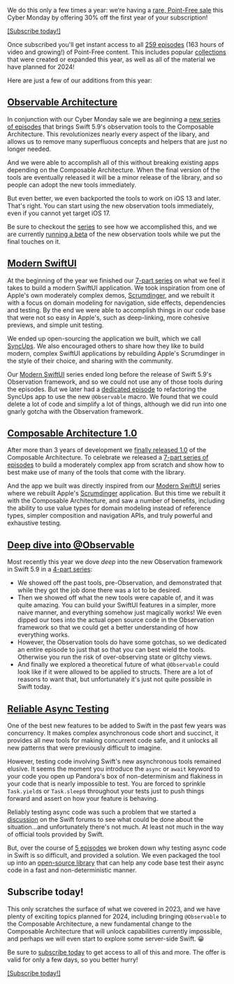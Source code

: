 We do this only a few times a year: we‘re having a 
[rare, Point-Free sale](/discounts/cyber-monday-2023)
this Cyber Monday by offering 30% off the first year of your subscription!

[[Subscribe today!]](/discounts/cyber-monday-2023)

Once subscribed you'll get instant access to all [259 episodes][pf] (163 hours of video and
growing!) of Point-Free content. This includes popular [collections][collections] that were
created or expanded this year, as well as all of the material we have planned for 2024!

Here are just a few of our additions from this year:

## [Observable Architecture][observable-architecture-collection]

In conjunction with our Cyber Monday sale we are beginning a 
[new series of episodes][observable-arch-first-ep] that brings Swift 5.9's observation tools to the 
Composable Architecture. This revolutionizes nearly every aspect of the libary, and allows us to 
remove many superfluous concepts and helpers that are just no longer needed.

And we were able to accomplish all of this without breaking existing apps depending on the 
Composable Architecture. When the final version of the tools are eventually released it will be a
minor release of the library, and so people can adopt the new tools immediately.

But even better, we even backported the tools to work on iOS 13 and later. That's right. You can
start using the new observation tools immediately, even if you cannot yet target iOS 17.

Be sure to checkout the [series][observable-architecture-collection] to see how we accomplished 
this, and we are currently [running a beta][obs-arch-beta] of the new observation tools while we put 
the final touches on it.  

[obs-arch-beta]: todo
[observable-architecture-collection]: /collections/composable-architecture/observable-architecture
[observable-arch-first-ep]: todo

## [Modern SwiftUI][modern-swiftui]

At the beginning of the year we finished our [7-part series][modern-swiftui] on what we feel it 
takes to build a modern SwiftUI application. We took inspiration from one of Apple's own moderately 
complex demos, [Scrumdinger][scrumdinger], and we rebuilt it with a focus on domain modeling for 
navigation, side effects, dependencies and testing. By the end we were able to accomplish things in 
our code base that were not so easy in Apple's, such as deep-linking, more cohesive previews, and 
simple unit testing.

We ended up open-sourcing the application we built, which we call [SyncUps][syncups]. We also 
encouraged others to share how they like to build modern, complex SwiftUI applications by rebuilding
Apple's Scrumdinger in the style of their choice, and sharing with the community.

Our [Modern SwiftUI][modern-swiftui] series ended long before the release of Swift 5.9's Observation
framework, and so we could not use any of those tools during the episodes. But we later had a 
[dedicated episode][observation-in-practice] to refactoring the SyncUps app to use the new 
`@Observable` macro. We found that we could delete a lot of code and simplify a lot of things, 
although we did run into one gnarly gotcha with the Observation framework.

## [Composable Architecture 1.0][tca-1.0-collection]

After more than 3 years of development we [finally released 1.0][tca-1.0-blog] of the Composable 
Architecture. To celebrate we released a [7-part series of episodes][tca-1.0-collection] to 
build a moderately complex app from scratch and show how to best make use of many of the tools
that come with the library.

And the app we built was directly inspired from our [Modern SwiftUI][modern-swiftui] series where
we rebuilt Apple's [Scrumdinger][scrumdinger] application. But this time we rebuilt it with the
Composable Architecture, and saw a number of benefits, including the ability to use value types
for domain modeling instead of reference types, simpler composition and navigation APIs, and
truly powerful and exhaustive testing.

## [Deep dive into @Observable][observation-collection]

Most recently this year we dove _deep_ into the new Observation framework in Swift 5.9 in a 
[4-part series][observation-collection]:

* We showed off the past tools, pre-Observation, and demonstrated that while they got the job done 
  there was a lot to be desired. 
* Then we showed off what the new tools were capable of, and it was quite amazing. You can build 
  your SwiftUI features in a simpler, more naive manner, and everything somehow just magically
  works! We even dipped our toes into the actual open source code in the Observation framework so
  that we could get a better understanding of how everything works.
* However, the Observation tools do have some gotchas, so we dedicated an entire episode to just 
  that so that you can best wield the tools. Otherwise you run the risk of over-observing state or 
  glitchy views.
* And finally we explored a theoretical future of what `@Observable` could look like if it were
  allowed to be applied to structs. There are a lot of reasons to want that, but unfortunately it's
  just not quite possible in Swift today.

## [Reliable Async Testing][reliable-testing]

One of the best new features to be added to Swift in the past few years was concurrency. It makes 
complex asynchronous code short and succinct, it provides all new tools for making concurrent code 
safe, and it unlocks all new patterns that were previously difficult to imagine.

However, testing code involving Swift's new asynchronous tools remained elusive. It seems the moment
you introduce the `async` or `await` keyword to your code you open up Pandora's box of
non-determinism and flakiness in your code that is nearly impossible to test. You are forced to
sprinkle `Task.yield`s or `Task.sleep`s throughout your tests just to push things forward and assert
on how your feature is behaving.

Reliably testing async code was such a problem that we started a 
[discussion][realiable-testing-forums] on the Swift forums to see what could be done about the 
situation…and unfortunately there's not much. At least not much in the way of official tools 
provided by Swift.

But, over the course of [5 episodes][reliable-testing] we broken down why testing async code in 
Swift is so difficult, and provided a solution. We even packaged the tool up into an
[open-source library][concurrency-extras-gh] that can help any code base test their async code
in a fast and non-deterministic manner.

## Subscribe today!

This only scratches the surface of what we covered in 2023, and we have plenty of exciting topics 
planned for 2024, including bringing `@Observable` to the Composable Architecture, a new fundamental 
change to the Composable Architecture that will unlock capabilities currently impossible, and 
perhaps we will even start to explore some server-side Swift. 😀

Be sure to [subscribe today][cyber-monday-sale] to get access to all of this and more. The
offer is valid for only a few days, so you better hurry!

[observation-collection]: /collections/swiftui/observation
[tca-1.0-blog]: /blog/posts/112-composable-architecture-1-0
[tca-1.0-collection]: /collections/composable-architecture/composable-architecture-1-0
[concurrency-extras-gh]: https://github.com/pointfreeco/swift-concurrency-extras
[reliable-testing-blog]: https://www.pointfree.co/blog/posts/110-reliably-testing-async-code-in-swift 
[reliable-testing]: https://www.pointfree.co/collections/concurrency/testing-async-code
[concurrency-collection]: https://www.pointfree.co/collections/concurrency
[realiable-testing-forums]: https://forums.swift.org/t/reliably-testing-code-that-adopts-swift-concurrency/57304
[scrumdinger]: https://developer.apple.com/tutorials/app-dev-training/transcribing-speech-to-text
[syncups]: http://github.com/pointfreeco/syncups 
[modern-swiftui]: https://www.pointfree.co/collections/swiftui/modern-swiftui
[observation-in-practice]: https://www.pointfree.co/collections/swiftui/observation/ep256-observation-in-practice
[pf]: /
[cyber-monday-sale]: http://pointfree.co/discounts/cyber-monday-2023
[collections]: /collections

[[Subscribe today!]](http://pointfree.co/discounts/cyber-monday-2023)
